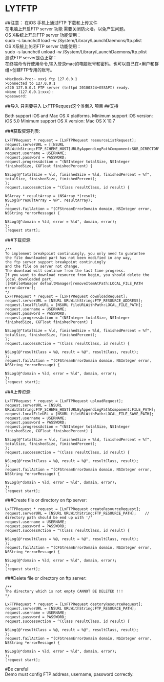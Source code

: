 # LYTFTP
##注意：
在iOS 手机上通过FTP 下载和上传文件    
在电脑上开启FTP server 功能 需要关闭防火墙。以免产生问题。   
OS X系统上开启FTP server 功能使用：   
sudo -s launchctl load -w /System/Library/LaunchDaemons/ftp.plist  
OS X系统上关闭FTP server 功能使用：    
sudo -s launchctl unload -w /System/Library/LaunchDaemons/ftp.plist   
测试FTP server是否正常：    
在终端命令行使用命令,输入登录mac的电脑账号和密码。也可以自己在<用户和群组>创建FTP专用的账号。   
```
>MacBook-Pro:~ xxx$ ftp 127.0.0.1  
>Connected to 127.0.0.1 
>220 127.0.0.1 FTP server (tnftpd 20100324+GSSAPI) ready.  
>Name (127.0.0.1:xxx):   
>password:
```
##导入
    只需要导入  LxFTPRequest这个类倒入 项目
##支持

Both support iOS and Mac OS X platforms.
Minimum support iOS version: iOS 5.0
Minimum support OS X version: Mac OS X 10.7


###获取资源列表:
```
LxFTPRequest * request = [LxFTPRequest resourceListRequest];
request.serverURL = [[NSURL URLWithString:FTP_SCHEME_HOST]URLByAppendingPathComponent:SUB_DIRECTORY];
request.username = USERNAME;
request.password = PASSWORD;
request.progressAction = ^(NSInteger totalSize, NSInteger finishedSize, CGFloat finishedPercent) {

NSLog(@"totalSize = %ld, finishedSize = %ld, finishedPercent = %f", totalSize, finishedSize, finishedPercent); 
};
request.successAction = ^(Class resultClass, id result) {

NSArray * resultArray = (NSArray *)result;
NSLog(@"resultArray = %@", resultArray);  
};
request.failAction = ^(CFStreamErrorDomain domain, NSInteger error, NSString *errorMessage) {

NSLog(@"domain = %ld, error = %ld", domain, error);
};
[request start];
```

###下载资源:
```
/**
To implement breakpoint continuingly, you only need to guarantee
the file downloaded part has not been modified in any way, 
the ftp server support breakpoint continuingly
and the file on server not change. 
The download will continue from the last time progress.
If you want to download resource from begin, you should delete the local downloaded part.
[[NSFileManager defaultManager]removeItemAtPath:LOCAL_FILE_PATH error:&error];
*/
LxFTPRequest * request = [LxFTPRequest downloadRequest];
request.serverURL = [NSURL URLWithString:FTP_RESOURCE_ADDRESS];
request.localFileURL = [NSURL fileURLWithPath:LOCAL_FILE_PATH];
request.username = USERNAME;
request.password = PASSWORD;
request.progressAction = ^(NSInteger totalSize, NSInteger finishedSize, CGFloat finishedPercent) {

NSLog(@"totalSize = %ld, finishedSize = %ld, finishedPercent = %f", totalSize, finishedSize, finishedPercent); 
};
request.successAction = ^(Class resultClass, id result) {

NSLog(@"resultClass = %@, result = %@", resultClass, result);  
};
request.failAction = ^(CFStreamErrorDomain domain, NSInteger error, NSString *errorMessage) {

NSLog(@"domain = %ld, error = %ld", domain, error);
};
[request start];
```

###上传资源:
```
LxFTPRequest * request = [LxFTPRequest uploadRequest];
request.serverURL = [NSURL URLWithString:FTP_SCHEME_HOST]URLByAppendingPathComponent:FILE_PATH];  
request.localFileURL = [NSURL fileURLWithPath:LOCAL_FILE_SAVE_PATH];
request.username = USERNAME;
request.password = PASSWORD;         
request.progressAction = ^(NSInteger totalSize, NSInteger finishedSize, CGFloat finishedPercent) {

NSLog(@"totalSize = %ld, finishedSize = %ld, finishedPercent = %f", totalSize, finishedSize, finishedPercent); 
};
request.successAction = ^(Class resultClass, id result) {

NSLog(@"resultClass = %@, result = %@", resultClass, result);
};
request.failAction = ^(CFStreamErrorDomain domain, NSInteger error, NSString *errorMessage) {

NSLog(@"domain = %ld, error = %ld", domain, error);
};
[request start];
```

###Create file or directory on ftp server:
```
LxFTPRequest * request = [LxFTPRequest createResourceRequest];
request.serverURL = [NSURL URLWithString:FTP_RESOURCE_PATH];    // directory path should be end up with '/'
request.username = USERNAME;
request.password = PASSWORD;
request.successAction = ^(Class resultClass, id result) {

NSLog(@"resultClass = %@, result = %@", resultClass, result);
};
request.failAction = ^(CFStreamErrorDomain domain, NSInteger error, NSString *errorMessage) {

NSLog(@"domain = %ld, error = %ld", domain, error);
};
[request start];
```

###Delete file or directory on ftp server:

```
/**
The directory which is not empty CANNOT BE DELETED !!!
*/

LxFTPRequest * request = [LxFTPRequest destoryResourceRequest];
request.serverURL = [NSURL URLWithString:FTP_RESOURCE_PATH];
request.username = USERNAME;
request.password = PASSWORD;
request.successAction = ^(Class resultClass, id result) {

NSLog(@"resultClass = %@, result = %@", resultClass, result);
};
request.failAction = ^(CFStreamErrorDomain domain, NSInteger error, NSString *errorMessage) {

NSLog(@"domain = %ld, error = %ld", domain, error);
};
[request start];
```

#Be careful            
Demo must config FTP address, username, password correctly.

